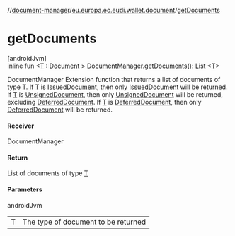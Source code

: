 //[document-manager](../../index.md)/[eu.europa.ec.eudi.wallet.document](index.md)/[getDocuments](get-documents.md)

# getDocuments

[androidJvm]\
inline fun &lt;[T](get-documents.md) : [Document](-document/index.md)
&gt; [DocumentManager](-document-manager/index.md).[getDocuments](get-documents.md)(): [List](https://kotlinlang.org/api/latest/jvm/stdlib/kotlin-stdlib/kotlin.collections/-list/index.html)
&lt;[T](get-documents.md)&gt;

DocumentManager Extension function that returns a list of documents of type [T](get-documents.md). If [T](get-documents.md) is [IssuedDocument](-issued-document/index.md), then only [IssuedDocument](-issued-document/index.md) will be returned. If [T](get-documents.md) is [UnsignedDocument](-unsigned-document/index.md), then only [UnsignedDocument](-unsigned-document/index.md) will be returned, excluding [DeferredDocument](-deferred-document/index.md). If [T](get-documents.md) is [DeferredDocument](-deferred-document/index.md), then only [DeferredDocument](-deferred-document/index.md) will be returned.

#### Receiver

DocumentManager

#### Return

List of documents of type [T](get-documents.md)

#### Parameters

androidJvm

| | |
|---|---|
| T | The type of document to be returned |
